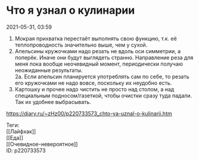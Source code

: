 Что я узнал о кулинарии
========================

   
 2021-05-31, 03:59   
  1. Мокрая прихватка перестаёт выполнять свою функцию, т.к. её теплопроводность значительно выше, чем у сухой.   
 2. Апельсины кружочками надо резать не вдоль оси симметрии, а поперёк. Иначе они будут выглядеть странно. Направление реза для меня пока вообще неочевидный момент, периодически получаю неожиданные результаты.   
 2а. Если апельсин планируется употреблять сам по себе, то резать его кружочками не надо вовсе, поскольку их неудобно есть.   
 3. Картошку и прочее надо чистить не просто над столом, а над специальным подносом/газеткой, чтобы очистки сразу туда падали. Так их удобнее выбрасывать.   
    
 <https://diary.ru/~zHz00/p220733573_chto-ya-uznal-o-kulinarii.htm>   
   
 Теги:   
 [[Лайфхак]]   
 [[Еда]]   
 [[Очевидное-невероятное]]   
 ID: p220733573